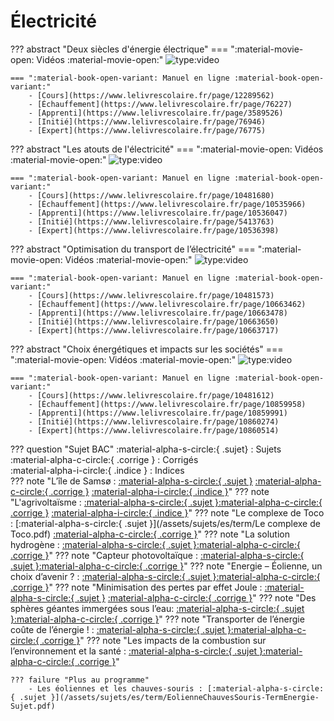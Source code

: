 # Électricité

??? abstract "Deux siècles d'énergie électrique"
    === ":material-movie-open: Vidéos :material-movie-open:"
        ![type:video](https://www.youtube.com/embed/A0hIGkDlX3k)

    === ":material-book-open-variant: Manuel en ligne :material-book-open-variant:"
        - [Cours](https://www.lelivrescolaire.fr/page/12289562)
        - [Échauffement](https://www.lelivrescolaire.fr/page/76227)
        - [Apprenti](https://www.lelivrescolaire.fr/page/3589526)
        - [Initié](https://www.lelivrescolaire.fr/page/76946)
        - [Expert](https://www.lelivrescolaire.fr/page/76775)

??? abstract "Les atouts de l'électricité"
    === ":material-movie-open: Vidéos :material-movie-open:"
        ![type:video](https://www.youtube.com/embed/ou_GlVAyAOk)

    === ":material-book-open-variant: Manuel en ligne :material-book-open-variant:"
        - [Cours](https://www.lelivrescolaire.fr/page/10481680)
        - [Échauffement](https://www.lelivrescolaire.fr/page/10535966)
        - [Apprenti](https://www.lelivrescolaire.fr/page/10536047)
        - [Initié](https://www.lelivrescolaire.fr/page/5413763)
        - [Expert](https://www.lelivrescolaire.fr/page/10536398)

??? abstract "Optimisation du transport de l’électricité"
    === ":material-movie-open: Vidéos :material-movie-open:"
        ![type:video](https://www.youtube.com/embed/K7D3aLHvi4o)

    === ":material-book-open-variant: Manuel en ligne :material-book-open-variant:"
        - [Cours](https://www.lelivrescolaire.fr/page/10481573)
        - [Échauffement](https://www.lelivrescolaire.fr/page/10663462)
        - [Apprenti](https://www.lelivrescolaire.fr/page/10663478)
        - [Initié](https://www.lelivrescolaire.fr/page/10663650)
        - [Expert](https://www.lelivrescolaire.fr/page/10663717)

??? abstract "Choix énergétiques et impacts sur les sociétés"
    === ":material-movie-open: Vidéos :material-movie-open:"
        ![type:video](https://www.youtube.com/embed/yg17uo3pG-c)

    === ":material-book-open-variant: Manuel en ligne :material-book-open-variant:"
        - [Cours](https://www.lelivrescolaire.fr/page/10481612)
        - [Échauffement](https://www.lelivrescolaire.fr/page/10859958)
        - [Apprenti](https://www.lelivrescolaire.fr/page/10859991)
        - [Initié](https://www.lelivrescolaire.fr/page/10860274)
        - [Expert](https://www.lelivrescolaire.fr/page/10860514)


??? question "Sujet BAC"
    :material-alpha-s-circle:{ .sujet} : Sujets  
    :material-alpha-c-circle:{ .corrige } : Corrigés  
    :material-alpha-i-circle:{ .indice } : Indices  
    ??? note "L’île de Samsø : [:material-alpha-s-circle:{ .sujet }](/assets/sujets/es/term/Lîle-de-Samso.pdf) [:material-alpha-c-circle:{ .corrige }](/assets/sujets/es/term/correction/correction-lile-de-samso.pdf) [:material-alpha-i-circle:{ .indice }](/assets/sujets/es/term/indices/1_Indices_IleSamso.pdf)"
    ??? note "L'agrivoltaïsme : [:material-alpha-s-circle:{ .sujet }](/assets/sujets/es/term/Agrivoltaisme-TermEnergie-Sujet.pdf)[:material-alpha-c-circle:{ .corrige }](/assets/sujets/es/term/correction/correction-lagrivoltaisme.pdf) [:material-alpha-i-circle:{ .indice }](/assets/sujets/es/term/indices/2_Indices_Agrovoltaïsme.pdf)"
    ??? note "Le complexe de Toco : [:material-alpha-s-circle:{ .sujet }](/assets/sujets/es/term/Le complexe de Toco.pdf) [:material-alpha-c-circle:{ .corrige }](/assets/sujets/es/term/correction/correction-le-complexe-de-toco.pdf)"
    ??? note "La solution hydrogène : [:material-alpha-s-circle:{ .sujet }](/assets/sujets/es/term/SolutionHydrogene-TermEnergie-Sujet.pdf)[:material-alpha-c-circle:{ .corrige }](/assets/sujets/es/term/correction/correction-la-solution-hydrogene.pdf)"
    ??? note "Capteur photovoltaïque : [:material-alpha-s-circle:{ .sujet }](/assets/sujets/es/term/CapteurPhotovoltaique-TermEnergie-Sujet.pdf)[:material-alpha-c-circle:{ .corrige }](/assets/sujets/es/term/correction/correction-capteur-photovoltaique.pdf)"
    ??? note "Energie – Éolienne, un choix d’avenir ? : [:material-alpha-s-circle:{ .sujet }](/assets/sujets/es/term/Eolienne-TermEnergie-Sujet.pdf)[:material-alpha-c-circle:{ .corrige }](/assets/sujets/es/term/correction/correction-eolienne-un-choix-davenir.pdf)"
    ??? note "Minimisation des pertes par effet Joule : [:material-alpha-s-circle:{ .sujet }](/assets/sujets/es/term/MinimisationPertesEffetJoule-TermEnergie-Sujet.pdf) [:material-alpha-c-circle:{ .corrige }](/assets/sujets/es/term/correction/correction-minimisation-des-pertes-par-effet-joule.pdf)"
    ??? note "Des sphères géantes immergées sous l’eau: [:material-alpha-s-circle:{ .sujet }](/assets/sujets/es/term/SpheresGeantes-TermEnergie-Sujet.pdf)[:material-alpha-c-circle:{ .corrige }](/assets/sujets/es/term/correction/correction-des-spheres-geantes-immergees-sous-leau.pdf)"
    ??? note "Transporter de l’énergie coûte de l’énergie ! : [:material-alpha-s-circle:{ .sujet }](/assets/sujets/es/term/TransporterE-TermEnergie-Sujet.pdf)[:material-alpha-c-circle:{ .corrige }](/assets/sujets/es/term/correction/correction-transporter-de-lenergie-coute-de-lenergie.pdf)"
    ??? note "Les impacts de la combustion sur l’environnement et la santé : [:material-alpha-s-circle:{ .sujet }](/assets/sujets/es/term/CombustionSante.pdf)[:material-alpha-c-circle:{ .corrige }](/assets/sujets/es/term/correction/correction-les-impacts-de-la-combustion-sur-lenvironnement-et-la-sante.pdf)"


    ??? failure "Plus au programme"
        - Les éoliennes et les chauves-souris : [:material-alpha-s-circle:{ .sujet }](/assets/sujets/es/term/EolienneChauvesSouris-TermEnergie-Sujet.pdf)
